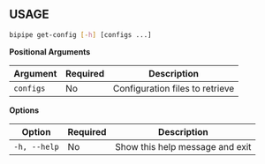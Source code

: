 ## USAGE


```bash
bipipe get-config [-h] [configs ...]
```

__Positional Arguments__

| Argument  | Required | Description |
|-----------|----------|-------------|
| `configs` | No       | Configuration files to retrieve |

__Options__

| Option      | Required | Description                      |
|-------------|----------|----------------------------------|
| `-h, --help`| No       | Show this help message and exit